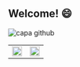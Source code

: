 ## Welcome! 😄

![capa github](https://github.com/marcellevargas/marcellevargas/blob/master/Marcelle%20Vargas.png)  

<center>
  <table>
    <tr>
        <td>
            <img width="100%" src="https://github-readme-stats.vercel.app/api/top-langs/?username=marcellevargas&hide=html&layout=compact&theme=default" />
        </td>
        <td>
            <img width="100%" src="https://github-readme-stats.vercel.app/api?username=marcellevargas&theme=default" />
        </td>
    </tr>
  </table>
</center>

